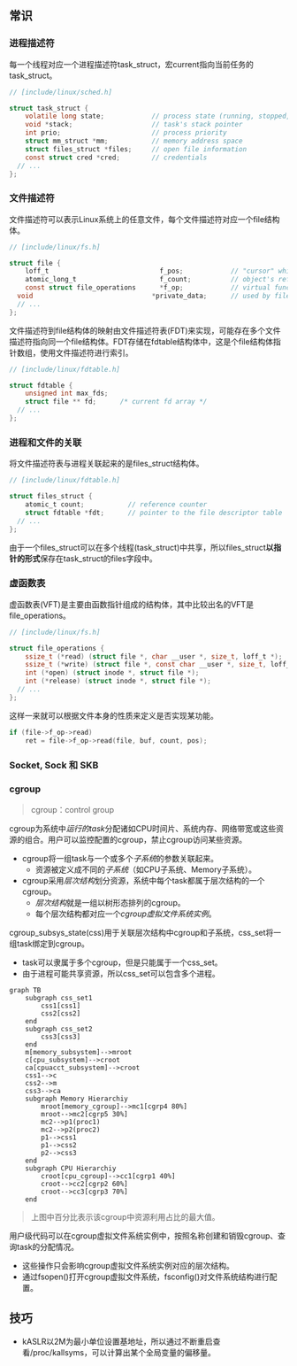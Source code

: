 ## 常识

### 进程描述符

每一个线程对应一个进程描述符task_struct，宏current指向当前任务的task_struct。

```c
// [include/linux/sched.h]

struct task_struct {
    volatile long state;            // process state (running, stopped, ...)
    void *stack;                    // task's stack pointer
    int prio;                       // process priority
    struct mm_struct *mm;           // memory address space
    struct files_struct *files;     // open file information
    const struct cred *cred;        // credentials
  // ...
};
```

### 文件描述符

文件描述符可以表示Linux系统上的任意文件，每个文件描述符对应一个file结构体。

```c
// [include/linux/fs.h]

struct file {
    loff_t                            f_pos;            // "cursor" while reading file
    atomic_long_t                     f_count;          // object's reference counter
    const struct file_operations      *f_op;            // virtual function table (VFT) pointer
  void                              *private_data;      // used by file "specialization"
  // ...
};
```

文件描述符到file结构体的映射由文件描述符表(FDT)来实现，可能存在多个文件描述符指向同一个file结构体。FDT存储在fdtable结构体中，这是个file结构体指针数组，使用文件描述符进行索引。

```c
// [include/linux/fdtable.h]

struct fdtable {
    unsigned int max_fds;
    struct file ** fd;      /* current fd array */
  // ...
};
```

### 进程和文件的关联

将文件描述符表与进程关联起来的是files_struct结构体。

```c
// [include/linux/fdtable.h]

struct files_struct {
    atomic_t count;           // reference counter
    struct fdtable *fdt;      // pointer to the file descriptor table
  // ...
};
```

由于一个files_struct可以在多个线程(task_struct)中共享，所以files_struct**以指针的形式**保存在task_struct的files字段中。

### 虚函数表

虚函数表(VFT)是主要由函数指针组成的结构体，其中比较出名的VFT是file_operations。

```c
// [include/linux/fs.h]

struct file_operations {
    ssize_t (*read) (struct file *, char __user *, size_t, loff_t *);
    ssize_t (*write) (struct file *, const char __user *, size_t, loff_t *);
    int (*open) (struct inode *, struct file *);
    int (*release) (struct inode *, struct file *);
  // ...
};
```

这样一来就可以根据文件本身的性质来定义是否实现某功能。

```c
if (file->f_op->read)
    ret = file->f_op->read(file, buf, count, pos);
```

### Socket, Sock 和 SKB



### cgroup

> cgroup：control group

cgroup为系统中*运行的task*分配诸如CPU时间片、系统内存、网络带宽或这些资源的组合。用户可以监控配置的cgroup，禁止cgroup访问某些资源。
* cgroup将一组task与一个或多个*子系统*的参数关联起来。
  * 资源被定义成不同的*子系统*（如CPU子系统、Memory子系统）。
* cgroup采用*层次结构*划分资源，系统中每个task都属于层次结构的一个cgroup。
  * *层次结构*就是一组以树形态排列的cgroup。
  * 每个层次结构都对应一个*cgroup虚拟文件系统实例*。

cgroup_subsys_state(css)用于关联层次结构中cgroup和子系统，css_set将一组task绑定到cgroup。
* task可以隶属于多个cgroup，但是只能属于一个css_set。
* 由于进程可能共享资源，所以css_set可以包含多个进程。

```mermaid
graph TB
    subgraph css_set1
        css1[css1]
        css2[css2]
    end
    subgraph css_set2
        css3[css3]
    end
    m[memory_subsystem]-->mroot
    c[cpu_subsystem]-->croot
    ca[cpuacct_subsystem]-->croot
    css1-->c
    css2-->m
    css3-->ca
    subgraph Memory Hierarchiy
        mroot[memory_cgroup]-->mc1[cgrp4 80%]
        mroot-->mc2[cgrp5 30%]
        mc2-->p1(proc1)
        mc2-->p2(proc2)
        p1-->css1
        p1-->css2
        p2-->css3
    end
    subgraph CPU Hierarchiy
        croot[cpu_cgroup]-->cc1[cgrp1 40%]
        croot-->cc2[cgrp2 60%]
        croot-->cc3[cgrp3 70%]
    end
```

> 上图中百分比表示该cgroup中资源利用占比的最大值。


用户级代码可以在cgroup虚拟文件系统实例中，按照名称创建和销毁cgroup、查询task的分配情况。
* 这些操作只会影响cgroup虚拟文件系统实例对应的层次结构。
* 通过fsopen()打开cgroup虚拟文件系统，fsconfig()对文件系统结构进行配置。

## 技巧

* kASLR以2M为最小单位设置基地址，所以通过不断重启查看/proc/kallsyms，可以计算出某个全局变量的偏移量。